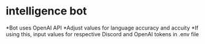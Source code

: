 # intelligence bot

*Bot uses OpenAI API
*Adjust values for language accuracy and accuity
*If using this, input values for respective Discord and OpenAI tokens in .env file
